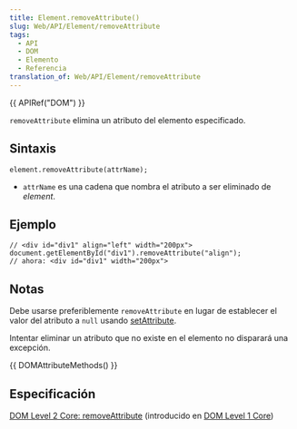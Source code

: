 ```yaml
---
title: Element.removeAttribute()
slug: Web/API/Element/removeAttribute
tags:
  - API
  - DOM
  - Elemento
  - Referencia
translation_of: Web/API/Element/removeAttribute
---
```

{{ APIRef("DOM") }}

`removeAttribute` elimina un atributo del elemento especificado.

## Sintaxis

    element.removeAttribute(attrName);

- `attrName` es una cadena que nombra el atributo a ser eliminado de _element_.

## Ejemplo

    // <div id="div1" align="left" width="200px">
    document.getElementById("div1").removeAttribute("align");
    // ahora: <div id="div1" width="200px">

## Notas

Debe usarse preferiblemente `removeAttribute` en lugar de establecer el valor del atributo a `null` usando [setAttribute](/en/DOM/element.setAttribute "en/DOM/element.setAttribute").

Intentar eliminar un atributo que no existe en el elemento no disparará una excepción.

{{ DOMAttributeMethods() }}

## Especificación

[DOM Level 2 Core: removeAttribute](http://www.w3.org/TR/DOM-Level-2-Core/core.html#ID-6D6AC0F9) (introducido en [DOM Level 1 Core](http://www.w3.org/TR/REC-DOM-Level-1/level-one-core.html#method-removeAttribute))
